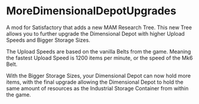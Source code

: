 # MoreDimensionalDepotUpgrades
A mod for Satisfactory that adds a new MAM Research Tree. This new Tree allows you to further upgrade the Dimensional Depot with higher Upload Speeds and Bigger Storage Sizes.

The Upload Speeds are based on the vanilla Belts from the game. Meaning the fastest Upload Speed is 1200 items per minute, or the speed of the Mk6 Belt.

With the Bigger Storage Sizes, your Dimensional Depot can now hold more items, with the final upgrade allowing the Dimensional Depot to hold the same amount of resources as the Industrial Storage Container from within the game.
